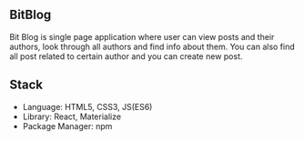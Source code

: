 

## BitBlog

Bit Blog is single page application where user can view posts and their authors, look through all authors and find info about them. You can also find all post related to certain author and you can create new post.

## Stack
  
  - Language: HTML5, CSS3, JS(ES6)
  - Library: React, Materialize
  - Package Manager: npm
